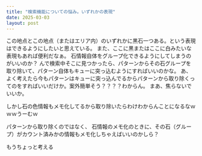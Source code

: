 ```yaml
---
title: "検索機能についての悩み。いずれかの表現"
date: 2025-03-03
layout: post
---
```


この地点とこの地点（またはエリア内）のいずれかに黒石一つある。という表現はできるようにしたいと思えている。
また、ここに黒またはここに白みたいな表現もあれば便利だなぁ。
石情報自体をグループ化できるようにしてしまうのがいいのか？
んで検索中そこに見つかったら、パターンからその石グループを取り除いて、パターン自体もキューに突っ込むようにすればいいのかな。
あ、よく考えたら今もパターンはキューに突っ込んでるからパターンから取り除くってのをすればいいだけか。案外簡単そう？？？？わからん。
まあ、焦らないでいいか。

しかし石の色情報もメモ化してるから取り除いたらわけわからんことになるなｗｗｗうーむｗ

パターンから取り除くのではなく、
石情報のメモ化のときに、その石（グループ）がカウント済みかの情報もメモ化しちゃえばいいのかしら？

もうちょっと考える

